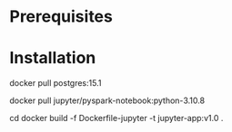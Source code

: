 # Prerequisites


# Installation

docker pull postgres:15.1

docker pull jupyter/pyspark-notebook:python-3.10.8

cd <repo-directory-path>
docker build -f Dockerfile-jupyter -t jupyter-app:v1.0 .